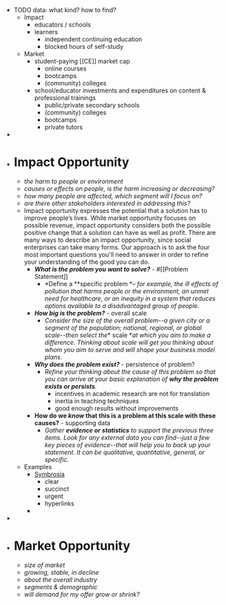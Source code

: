 - TODO data: what kind? how to find?
	- Impact
		- educators / schools
		- learners
			- independent continuing education
			- blocked hours of self-study
	- Market
		- student-paying [[CE]] market cap
			- online courses
			- bootcamps
			- (community) colleges
		- school/educator investments and expenditures on content & professional trainings
			- public/private secondary schools
			- (community) colleges
			- bootcamps
			- private tutors
-
- # Impact Opportunity
	- *the harm to people or environment*
	- *causes or effects on people, is the harm increasing or decreasing?*
	- *how many people are affected, which segment will I focus on?*
	- *are there other stakeholders interested in addressing this?*
	- Impact opportunity expresses the potential that a solution has to improve people’s lives. While market opportunity focuses on possible revenue, impact opportunity considers both the possible positive change that a solution can have as well as profit. There are many ways to describe an impact opportunity, since social enterprises can take many forms. Our approach is to ask the four most important questions you'll need to answer in order to refine your understanding of the good you can do.
		- ***What is the problem you want to solve?*** - #[[Problem Statement]]
			- *Define a **specific problem **– for example, the ill effects of pollution that harms people or the environment, an unmet need for healthcare, or an inequity in a system that reduces options available to a disadvantaged group of people.*
		- ***How big is the problem?*** - overall scale
			- *Consider the size of the overall problem--a given city or a segment of the population; national, regional, or global scale--then select the** scale **at which you aim to make a difference. Thinking about scale will get you thinking about whom you aim to serve and will shape your business model plans.*
		- ***Why does the problem exist?*** - persistence of problem?
			- *Refine your thinking about the cause of this problem so that you can arrive at your basic explanation of **why the problem exists or persists**.*
				- incentives in academic research are not for translation
				- inertia in teaching techniques
				- good enough results without improvements
		- **How do we *know* that this is a problem at this scale with these causes?** - supporting data
			- *Gather **evidence or statistics** to support the previous three items. Look for any external data you can find--just a few key pieces of evidence--that will help you to back up your statement. It can be qualitative, quantitative, general, or specific.*
	- Examples
		- [Symbrosia](https://solve.mit.edu/challenges/sustainable-food-systems/solutions/31532/application)
			- clear
			- succinct
			- urgent
			- hyperlinks
		-
-
- # Market Opportunity
	- *size of market*
	- *growing, stable, in decline*
	- *about the overall industry*
	- *segments & demographic*
	- *will demand for my offer grow or shrink?*